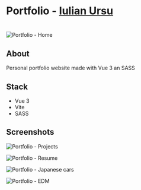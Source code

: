# Portfolio -  <a href="https://iulian-ursu.com/" target="_blank">Iulian Ursu</a>
# 
![Portfolio - Home](https://user-images.githubusercontent.com/59142419/187034714-7b9f7826-d3f6-421a-8c9b-e7879fc063cc.png)



## About
Personal portfolio website made with Vue 3 an SASS

## Stack
* Vue 3
* Vite
* SASS

## Screenshots

![Portfolio - Projects](https://user-images.githubusercontent.com/59142419/187034770-ff20ff20-4c07-4653-8448-3a3e8e998c94.png)

![Portfolio - Resume](https://user-images.githubusercontent.com/59142419/187034774-56046b31-2d19-4659-a263-a0a8aa79379a.png)

![Portfolio - Japanese cars](https://user-images.githubusercontent.com/59142419/187034814-4ec560e3-3105-4954-bacb-f6aa99ef6c36.png)

![Portfolio - EDM](https://user-images.githubusercontent.com/59142419/187034820-e4341b79-d014-43b3-9c31-6b0b23130492.png)


